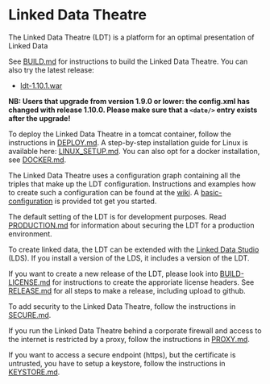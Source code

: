 # Linked Data Theatre
The Linked Data Theatre (LDT) is a platform for an optimal presentation of Linked Data

See [BUILD.md](BUILD.md) for instructions to build the Linked Data Theatre. You can also try the latest release:

- [ldt-1.10.1.war](https://github.com/architolk/Linked-Data-Theatre/releases/download/v1.10.1/ldt-1.10.1.war "ldt-1.10.1.war")

**NB: Users that upgrade from version 1.9.0 or lower: the config.xml has changed with release 1.10.0. Please make sure that a `<date/>` entry exists after the upgrade!**

To deploy the Linked Data Theatre in a tomcat container, follow the instructions in [DEPLOY.md](DEPLOY.md). A step-by-step installation guide for Linux is available here: [LINUX_SETUP.md](LINUX_SETUP.md). You can also opt for a docker installation, see [DOCKER.md](DOCKER.md).

The Linked Data Theatre uses a configuration graph containing all the triples that make up the LDT configuration. Instructions and examples how to create such a configuration can be found at the [wiki](https://github.com/architolk/Linked-Data-Theatre/wiki). A [basic-configuration](basic-configuration.ttl) is provided tot get you started.

The default setting of the LDT is for development purposes. Read [PRODUCTION.md](PRODUCTION.md) for information about securing the LDT for a production environment.

To create linked data, the LDT can be extended with the [Linked Data Studio](https://github.com/architolk/Linked-Data-Studio) (LDS). If you install a version of the LDS, it includes a version of the LDT.

If you want to create a new release of the LDT, please look into [BUILD-LICENSE.md](BUILD-LICENSE.md) for instructions to create the approriate license headers. See [RELEASE.md](RELEASE.md) for all steps to make a release, including upload to github.

To add security to the Linked Data Theatre, follow the instructions in [SECURE.md](SECURE.md).

If you run the Linked Data Theatre behind a corporate firewall and access to the internet is restricted by a proxy, follow the instructions in [PROXY.md](PROXY.md).

If you want to access a secure endpoint (https), but the certificate is untrusted, you have to setup a keystore, follow the instructions in [KEYSTORE.md](KEYSTORE.md).
